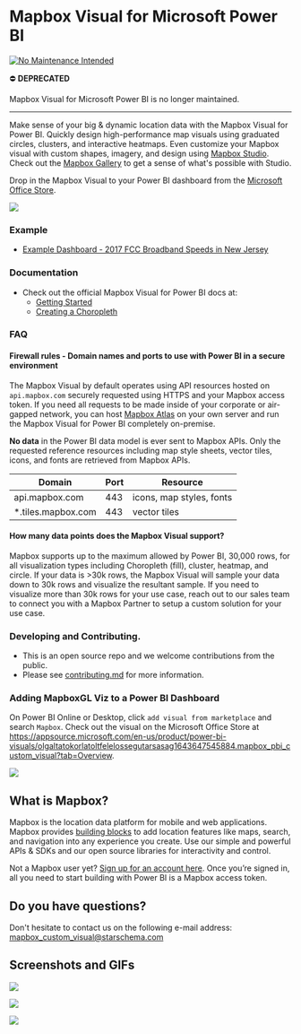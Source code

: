 # Mapbox Visual for Microsoft Power BI

[![No Maintenance Intended](http://unmaintained.tech/badge.svg)](http://unmaintained.tech/)

:no_entry: **DEPRECATED**

Mapbox Visual for Microsoft Power BI is no longer maintained.

---

Make sense of your big & dynamic location data with the Mapbox Visual for Power BI. Quickly design high-performance map visuals using graduated circles, clusters, and interactive heatmaps. Even customize your Mapbox visual with custom shapes, imagery, and design using [Mapbox Studio](www.mapbox.com/studio). Check out the [Mapbox Gallery](https://www.mapbox.com/gallery/) to get a sense of what's possible with Studio.

Drop in the Mapbox Visual to your Power BI dashboard from the [Microsoft Office Store](https://appsource.microsoft.com/en-us/product/power-bi-visuals/WA104381472?tab=Overview).

![](https://dl.dropbox.com/s/kymonz28oanehje/PowerBI-2.gif)

### Example

- [Example Dashboard - 2017 FCC Broadband Speeds in New Jersey](https://app.powerbi.com/view?r=eyJrIjoiMTk4ZDk3OWYtNzc2Ny00NDE0LWE2ZWYtZDk5NjAwZTA3YTljIiwidCI6IjYyOWE3MGIyLTMyYjktNDEyNi05NTFlLTE3NjA0Y2Y0NTZlYyIsImMiOjF9)

### Documentation

- Check out the official Mapbox Visual for Power BI docs at:
  - [Getting Started](https://www.mapbox.com/help/power-bi/)
  - [Creating a Choropleth](https://www.mapbox.com/help/power-bi-choropleth-map/)

### FAQ

#### Firewall rules - Domain names and ports to use with Power BI in a secure environment

The Mapbox Visual by default operates using API resources hosted on `api.mapbox.com` securely requested using HTTPS and your Mapbox access token. If you need all requests to be made inside of your corporate or air-gapped network, you can host [Mapbox Atlas](https://www.mapbox.com/atlas/) on your own server and run the Mapbox Visual for Power BI completely on-premise.

**No data** in the Power BI data model is ever sent to Mapbox APIs. Only the requested reference resources including map style sheets, vector tiles, icons, and fonts are retrieved from Mapbox APIs.

| Domain              | Port | Resource                 |
| ------------------- | ---- | ------------------------ |
| api.mapbox.com      | 443  | icons, map styles, fonts |
| \*.tiles.mapbox.com | 443  | vector tiles             |

#### How many data points does the Mapbox Visual support?

Mapbox supports up to the maximum allowed by Power BI, 30,000 rows, for all visualization types including Choropleth (fill), cluster, heatmap, and circle. If your data is >30k rows, the Mapbox Visual will sample your data down to 30k rows and visualize the resultant sample. If you need to visualize more than 30k rows for your use case, reach out to our sales team to connect you with a Mapbox Partner to setup a custom solution for your use case.

### Developing and Contributing.

- This is an open source repo and we welcome contributions from the public.
- Please see [contributing.md](CONTRIBUTING.md) for more information.

### Adding MapboxGL Viz to a Power BI Dashboard

On Power BI Online or Desktop, click `add visual from marketplace` and search `Mapbox`. Check out the visual on the Microsoft Office Store at https://appsource.microsoft.com/en-us/product/power-bi-visuals/olgaltatokorlatoltfelelossegutarsasag1643647545884.mapbox_pbi_custom_visual?tab=Overview.

![](https://dl.dropbox.com/s/m0rgaypm9d7o0ee/mapbox_marketplace_visual.png)

## What is Mapbox?

Mapbox is the location data platform for mobile and web applications. Mapbox provides [building blocks](https://www.mapbox.com/products/) to add location features like maps, search, and navigation into any experience you create. Use our simple and powerful APIs & SDKs and our open source libraries for interactivity and control.

Not a Mapbox user yet? [Sign up for an account here](https://www.mapbox.com/signup/). Once you’re signed in, all you need to start building with Power BI is a Mapbox access token.

## Do you have questions?

Don't hesitate to contact us on the following e-mail address: mapbox_custom_visual@starschema.com

## Screenshots and GIFs

![](https://cl.ly/1J2d1x1q3R3F/download/Image%202018-07-21%20at%201.00.25%20PM.png)

![](https://dl.dropbox.com/s/9rzj04v1u1f2lp4/lasso_select.gif)

![](https://dl.dropbox.com/s/xc4nl5au5gxv8tr/powerbi_drill_choropleth_wildfire.gif)
